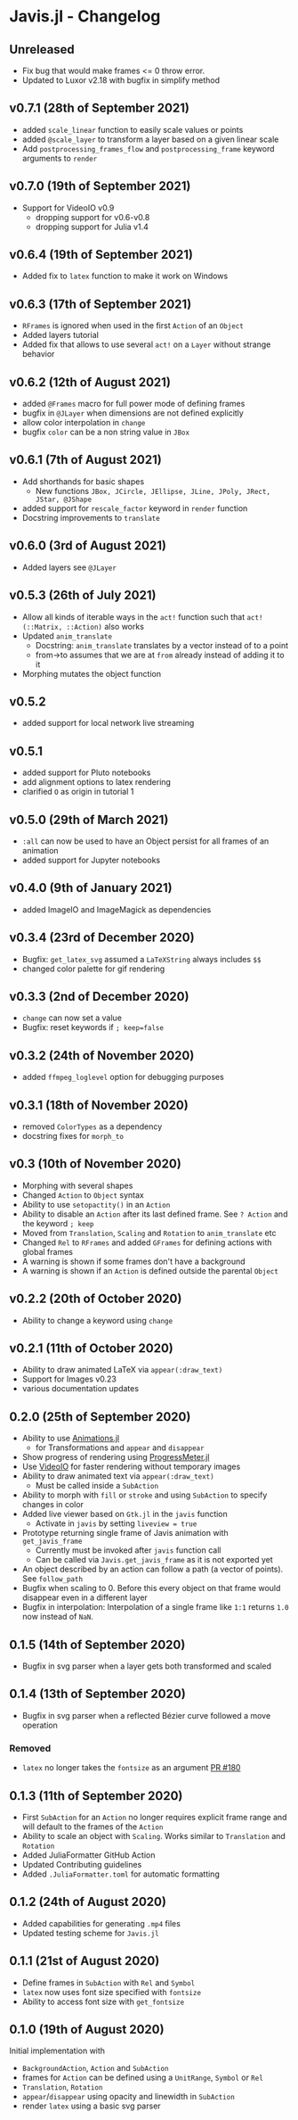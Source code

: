 # Javis.jl - Changelog

## Unreleased
- Fix bug that would make frames <= 0 throw error.
- Updated to Luxor v2.18 with bugfix in simplify method

## v0.7.1 (28th of September 2021)
- added `scale_linear` function to easily scale values or points
- added `@scale_layer` to transform a layer based on a given linear scale
- Add `postprocessing_frames_flow` and `postprocessing_frame` keyword arguments to `render`

## v0.7.0 (19th of September 2021)
- Support for VideoIO v0.9 
  - dropping support for v0.6-v0.8
  - dropping support for Julia v1.4

## v0.6.4 (19th of September 2021)
- Added fix to `latex` function to make it work on Windows

## v0.6.3 (17th of September 2021)
- `RFrames` is ignored when used in the first `Action` of an `Object`
- Added layers tutorial
- Added fix that allows to use several `act!` on a `Layer` without strange behavior

## v0.6.2 (12th of August 2021)
- added `@Frames` macro for full power mode of defining frames
- bugfix in `@JLayer` when dimensions are not defined explicitly
- allow color interpolation in `change`
- bugfix `color` can be a non string value in `JBox`

## v0.6.1 (7th of August 2021)
- Add shorthands for basic shapes
  - New functions `JBox, JCircle, JEllipse, JLine, JPoly, JRect, JStar, @JShape` 
- added support for `rescale_factor` keyword in `render` function
- Docstring improvements to `translate`

## v0.6.0 (3rd of August 2021)
- Added layers see `@JLayer`

## v0.5.3 (26th of July 2021)
- Allow all kinds of iterable ways in the `act!` function such that `act!(::Matrix, ::Action)` also works
- Updated `anim_translate`
  - Docstring: `anim_translate` translates by a vector instead of to a point
  - from->to assumes that we are at `from` already instead of adding it to it
- Morphing mutates the object function 

## v0.5.2
- added support for local network live streaming

## v0.5.1
- added support for Pluto notebooks
- add alignment options to latex rendering
- clarified `O` as origin in tutorial 1

## v0.5.0 (29th of March 2021)
- `:all` can now be used to have an Object persist for all frames of an animation
- added support for Jupyter notebooks

## v0.4.0 (9th of January 2021)
- added ImageIO and ImageMagick as dependencies

## v0.3.4 (23rd of December 2020)
- Bugfix: `get_latex_svg` assumed a `LaTeXString` always includes `$$`
- changed color palette for gif rendering

## v0.3.3 (2nd of December 2020)
- `change` can now set a value 
- Bugfix: reset keywords if `; keep=false`

## v0.3.2 (24th of November 2020)
- added `ffmpeg_loglevel` option for debugging purposes

## v0.3.1 (18th of November 2020)
- removed `ColorTypes` as a dependency
- docstring fixes for `morph_to`

## v0.3 (10th of November 2020)
- Morphing with several shapes
- Changed `Action` to `Object` syntax
- Ability to use `setopactity()` in an `Action`
- Ability to disable an `Action` after its last defined frame. See `? Action` and the keyword `; keep`
- Moved from `Translation`, `Scaling` and `Rotation` to `anim_translate` etc
- Changed `Rel` to `RFrames` and added `GFrames` for defining actions with global frames
- A warning is shown if some frames don't have a background
- A warning is shown if an `Action` is defined outside the parental `Object`

## v0.2.2 (20th of October 2020)
- Ability to change a keyword using `change`

## v0.2.1 (11th of October 2020)
- Ability to draw animated LaTeX via `appear(:draw_text)`
- Support for Images v0.23
- various documentation updates

## 0.2.0 (25th of September 2020)
- Ability to use [Animations.jl](https://github.com/jkrumbiegel/Animations.jl) 
  - for Transformations and `appear` and `disappear`
- Show progress of rendering using [ProgressMeter.jl](https://github.com/timholy/ProgressMeter.jl)
- Use [VideoIO](https://github.com/JuliaIO/VideoIO.jl) for faster rendering without temporary images
- Ability to draw animated text via `appear(:draw_text)`
  - Must be called inside a `SubAction` 
- Ability to morph with `fill` or `stroke` and using `SubAction` to specify changes in color
- Added live viewer based on `Gtk.jl` in the `javis` function
  - Activate in `javis` by setting `liveview = true`
- Prototype returning single frame of Javis animation with `get_javis_frame`
  - Currently must be invoked after `javis` function call
  - Can be called via `Javis.get_javis_frame` as it is not exported yet
- An object described by an action can follow a path (a vector of points). See `follow_path`
- Bugfix when scaling to 0. Before this every object on that frame would disappear even in a different layer
- Bugfix in interpolation: Interpolation of a single frame like `1:1` returns `1.0` now instead of `NaN`.

## 0.1.5 (14th of September 2020)
- Bugfix in svg parser when a layer gets both transformed and scaled

## 0.1.4 (13th of September 2020)
- Bugfix in svg parser when a reflected Bézier curve followed a move operation

### Removed
- `latex` no longer takes the `fontsize` as an argument [PR #180](https://github.com/JuliaAnimatorsJuliaAnimators/Javis.jl/pull/180)

## 0.1.3 (11th of September 2020)
- First `SubAction` for an `Action` no longer requires explicit frame range and will default to the frames of the `Action`
- Ability to scale an object with `Scaling`. Works similar to `Translation` and `Rotation` 
- Added JuliaFormatter GitHub Action
- Updated Contributing guidelines
- Added `.JuliaFormatter.toml` for automatic formatting

## 0.1.2 (24th of August 2020)
- Added capabilities for generating `.mp4` files
- Updated testing scheme for `Javis.jl`

## 0.1.1 (21st of August 2020)
- Define frames in `SubAction` with `Rel` and `Symbol`
- `latex` now uses font size specified with `fontsize`
- Ability to access font size with `get_fontsize`

## 0.1.0 (19th of August 2020)
Initial implementation with
- `BackgroundAction`, `Action` and `SubAction`
- frames for `Action` can be defined using a `UnitRange`, `Symbol` or `Rel`
- `Translation`, `Rotation` 
- `appear`/`disappear` using opacity and linewidth in `SubAction`
- render `latex` using a basic svg parser
